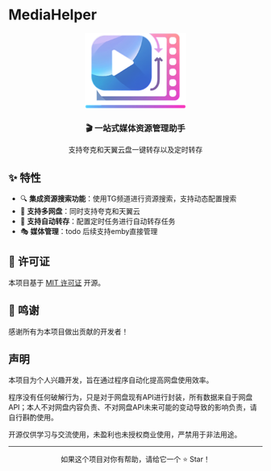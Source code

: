 # MediaHelper

<div align="center">
    <img src="/frontend/apps/web-antd/public/icon.png" alt="MediaHelper Logo" width="200" height="150" />
    <h3>🎬 一站式媒体资源管理助手</h3>
    <p>支持夸克和天翼云盘一键转存以及定时转存</p>
</div>

## ✨ 特性

- 🔍 **集成资源搜索功能**：使用TG频道进行资源搜索，支持动态配置搜索
- 📱 **支持多网盘**：同时支持夸克和天翼云
- 🔐 **支持自动转存**：配置定时任务进行自动转存任务
- 🎭 **媒体管理**：todo 后续支持emby直接管理

## 📄 许可证

本项目基于 [MIT 许可证](LICENSE) 开源。

## 🙏 鸣谢

感谢所有为本项目做出贡献的开发者！

## 声明
本项目为个人兴趣开发，旨在通过程序自动化提高网盘使用效率。

程序没有任何破解行为，只是对于网盘现有API进行封装，所有数据来自于网盘API；本人不对网盘内容负责、不对网盘API未来可能的变动导致的影响负责，请自行斟酌使用。

开源仅供学习与交流使用，未盈利也未授权商业使用，严禁用于非法用途。

---

<div align="center">
    <p>如果这个项目对你有帮助，请给它一个 ⭐️ Star！</p>
</div> 